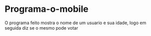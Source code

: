 # Programa-o-mobile
O programa feito mostra o nome de um usuario e sua idade, logo em seguida diz se o mesmo pode votar
